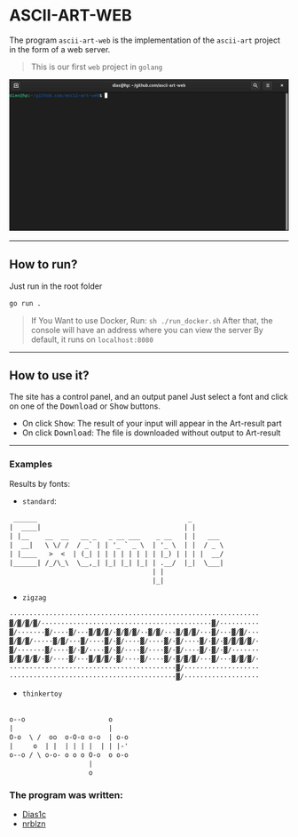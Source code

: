# ASCII-ART-WEB
The program `ascii-art-web` is the implementation of the `ascii-art` project in the form of a web server.
> This is our first `web` project in `golang`

![ascii-art-web preview](https://github.com/Dias1c/wiki/blob/master/ascii-art-web/images/ascii-art-web-demo.gif?raw=true)
<hr style="border:1px solid gray; height: 0px;">

## How to run?
Just run in the root folder
```bash
go run .
```
> If You Want to use Docker, Run: `sh ./run_docker.sh`
After that, the console will have an address where you can view the server
> By default, it runs on `localhost:8080`
<hr>

## How to use it?
The site has a control panel, and an output panel
Just select a font and click on one of the <kbd>Download</kbd> or <kbd>Show</kbd> buttons.

- On click <kbd>Show</kbd>:
The result of your input will appear in the Art-result part
- On click <kbd>Download</kbd>:
The file is downloaded without output to Art-result
<hr>

### Examples
Results by fonts: 
- `standard`:
```brainfuck
 ______                                      _         
|  ____|                                    | |        
| |__    __  __   __ _   _ __ ___    _ __   | |   ___  
|  __|   \ \/ /  / _` | | '_ ` _ \  | '_ \  | |  / _ \ 
| |____   >  <  | (_| | | | | | | | | |_) | | | |  __/ 
|______| /_/\_\  \__,_| |_| |_| |_| | .__/  |_|  \___| 
                                    | |                
                                    |_|                
```
- `zigzag`
```brainfuck
·······························································
▓/▓/▓/▓/···········································▓/··········
▓/·······▓/····▓/···▓/▓/▓/·▓/▓/▓/··▓/▓/···▓/▓/▓/···▓/···▓/▓/···
▓/▓/▓/·····▓/▓/···▓/····▓/·▓/····▓/····▓/·▓/····▓/·▓/·▓/▓/▓/▓/·
▓/·······▓/····▓/·▓/····▓/·▓/····▓/····▓/·▓/····▓/·▓/·▓/·······
▓/▓/▓/▓/·▓/····▓/···▓/▓/▓/·▓/····▓/····▓/·▓/▓/▓/···▓/···▓/▓/▓/·
··········································▓/···················
··········································▓/···················
```
- `thinkertoy`
```brainfuck
                               
o--o                     o     
|                        |     
O-o  \ /  oo  o-O-o o-o  | o-o 
|     o  | |  | | | |  | | |-' 
o--o / \ o-o- o o o O-o  o o-o 
                    |          
                    o          
```
### The program was written:
- [Dias1c](https://github.com/Dias1c)
- [nrblzn](https://github.com/RaevNur)
